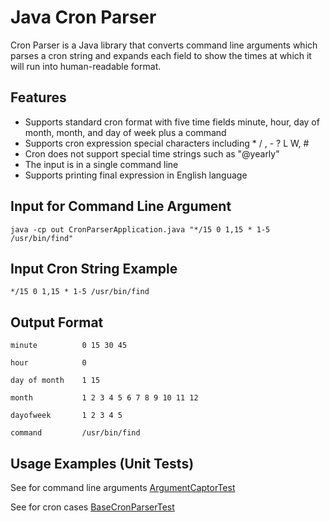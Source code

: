 # Java Cron Parser

Cron Parser is a Java library that converts command line arguments which parses 
a cron string and expands each field to show the times at which it will run into human-readable format.

## Features

+ Supports standard cron format with five time fields minute, hour, day of month, month, and day of week plus a command
+ Supports cron expression special characters including * / , - ? L W, #
+ Cron does not support special time strings such as "@yearly"
+ The input is in a single command line
+ Supports printing final expression in English language

## Input for Command Line Argument

```
java -cp out CronParserApplication.java "*/15 0 1,15 * 1-5 /usr/bin/find"
```

## Input Cron String Example

```
*/15 0 1,15 * 1-5 /usr/bin/find
```

## Output Format
```
minute          0 15 30 45

hour            0

day of month    1 15

month           1 2 3 4 5 6 7 8 9 10 11 12

dayofweek       1 2 3 4 5

command         /usr/bin/find
```

## Usage Examples (Unit Tests)


See for command line arguments [ArgumentCaptorTest]()

See for cron cases [BaseCronParserTest]()

